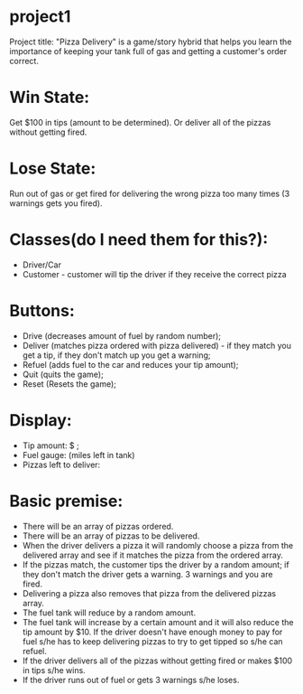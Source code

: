# project1
Project title: 
"Pizza Delivery" is a game/story hybrid that helps you learn the importance of keeping your tank full of gas and getting a customer's order correct.

# Win State:
Get $100 in tips (amount to be determined).
Or deliver all of the pizzas without getting fired.

# Lose State:
Run out of gas or get fired for delivering the wrong pizza too many times (3 warnings gets you fired).

# Classes(do I need them for this?): 
- Driver/Car
- Customer - customer will tip the driver if they receive the correct pizza
    
# Buttons: 
- Drive (decreases amount of fuel by random number); 
- Deliver (matches pizza ordered with pizza delivered) - if they match you get a tip, if they don't match up you get a warning; 
- Refuel (adds fuel to the car and reduces your tip amount); 
- Quit (quits the game); 
- Reset (Resets the game);

# Display: 
- Tip amount: $ ; 
- Fuel gauge: (miles left in tank)
- Pizzas left to deliver: 

# Basic premise: 
- There will be an array of pizzas ordered.
- There will be an array of pizzas to be delivered.
- When the driver delivers a pizza it will randomly choose a pizza from the delivered array and see if it matches the pizza from the ordered array.
- If the pizzas match, the customer tips the driver by a random amount; if they don't match the driver gets a warning. 3 warnings and you are fired.
- Delivering a pizza also removes that pizza from the delivered pizzas array.
- The fuel tank will reduce by a random amount.
- The fuel tank will increase by a certain amount and it will also reduce the tip amount by $10. If the driver doesn't have enough money to pay for fuel s/he has to keep delivering pizzas to try to get tipped so s/he can refuel. 
- If the driver delivers all of the pizzas without getting fired or makes $100 in tips s/he wins.
- If the driver runs out of fuel or gets 3 warnings s/he loses. 

